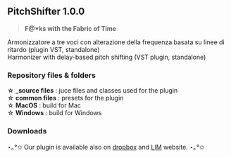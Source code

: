 ## PitchShifter 1.0.0
> **F@\*ks with the Fabric of Time**

Armonizzatore a tre voci con alterazione della frequenza basata su linee di ritardo (plugin VST, standalone) <br>
Harmonizer with delay-based pitch shifting (VST plugin, standalone)

### Repository files & folders

☆ **_source files** : juce files and classes used for the plugin <br>
☆ **common files** : presets for the plugin <br>
☆ **MacOS** : build for Mac <br>
☆ **Windows** : build for Windows <br>

### Downloads

⋆｡°✩ Our plugin is available also on [dropbox](https://www.dropbox.com/sh/bhg6qcljfvwfwdk/AADGiG4s0tXkn8_Tgm_Jq9HNa?dl=0) and [LIM](https://www.lim.di.unimi.it/) website. ⋆｡°✩

